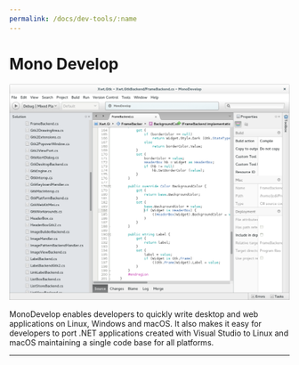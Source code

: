```yaml
---
permalink: /docs/dev-tools/:name
---
```

# Mono Develop

![GitHub Logo](../../assets/monodevelop.png)

MonoDevelop enables developers to quickly write desktop and web applications on Linux, Windows and macOS. It also makes it easy for developers to port .NET applications created with Visual Studio to Linux and macOS maintaining a single code base for all platforms.

***